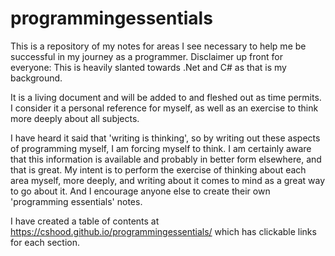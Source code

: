 # programmingessentials

This is a repository of my notes for areas I see necessary to help me be successful in my journey as a programmer.  Disclaimer up front for everyone:  This is heavily slanted towards .Net and C# as that is my background.  

It is a living document and will be added to and fleshed out as time permits.  I consider it a personal reference for myself, as well as an exercise to think more deeply about all subjects.  

I have heard it said that 'writing is thinking', so by writing out these aspects of programming myself, I am forcing myself to think.  I am certainly aware that this information is available and probably in better form elsewhere, and that is great.  My intent is to perform the exercise of thinking about each area myself, more deeply, and writing about it comes to mind as a great way to go about it.  And I encourage anyone else to create their own 'programming essentials' notes.     

I have created a table of contents at https://cshood.github.io/programmingessentials/ which has clickable links for each section.  

